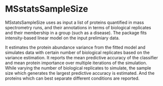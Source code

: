 # MSstatsSampleSize

MSstatsSampleSize uses as input a list of proteins quantified in mass spectrometry runs, and their annotations in terms of biological replicates and their membership in a group (such as a disease). The package fits intensity-based linear model on the input prelimiary data. 

It estimates the protein abundance variance from the fitted model and simulates data with certain number of biological replicates based on the variance estimation. It reports the mean predictive accuracy of the classifier and mean protein importance over multiple iterations of the simulation. While varying the number of biological replicates to simulate, the sample size which generates the largest predictive accuracy is estimated. And the proteins which can best separate different conditions are reported.
